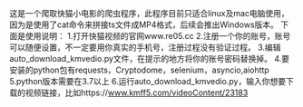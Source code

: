 
这是一个爬取快猫小电影的爬虫程序，此程序目前只适合linux及mac电脑使用，因为是使用了cat命令来拼接ts文件成MP4格式，后续会推出Windows版本。
下面是使用说明：
1.打开快猫视频的官网www.re05.cc
2.注册一个你的账号，账号可以随便设置，不一定要用你真实的手机号，注册过程没有验证过程。
3.编辑auto_download_kmvedio.py文件，在提示的地方将你的账号密码替换掉。
4.要安装的python包有requests，Cryptodome，selenium，asyncio,aiohttp
5.python版本需要在3.7以上
6.运行auto_download_kmvedio.py，输入你想要下载的视频链接，比如https://www.kmff5.com/videoContent/23183

